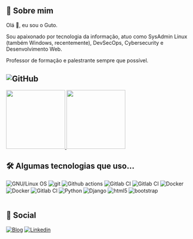 ## 🚀 Sobre mim

Olá 👋, eu sou o Guto.

Sou apaixonado por tecnologia da informação, atuo como SysAdmin Linux (também Windows, recentemente), DevSecOps, Cybersecurity e Desenvolvimento Web.

Professor de formação e palestrante sempre que possível.

##  ![GitHub](https://img.shields.io/badge/github-%23121011.svg?style=for-the-badge&logo=github&logoColor=white)
<div>
<a href="https://github.com/gutobrutus">
    <img height="160em" src="https://github-readme-stats.vercel.app/api?username=gutobrutus&show_icons=true&theme=dracula&include_all_commits=true&count_private=true" />
    <img height="160em" src="https://github-readme-stats.vercel.app/api/top-langs/?username=gutobrutus&layout=compact&langs_count=10&theme=dracula">
</a>
</div>

## 🛠 Algumas tecnologias que uso...

<div style="display: inline_block">
  <img align="center" alt="GNU/Linux OS" src="https://img.shields.io/badge/Linux-FCC624?style=for-the-badge&logo=linux&logoColor=black" />
  <img align="center" alt="git" src="https://img.shields.io/badge/GIT-E44C30?style=for-the-badge&logo=git&logoColor=white">
  <img align="center" alt="Github actions" src="https://img.shields.io/badge/github%20actions-%232671E5.svg?style=for-the-badge&logo=githubactions&logoColor=white" />
  <img align="center" alt="Gitlab CI" src="https://img.shields.io/badge/gitlab%20ci-%23181717.svg?style=for-the-badge&logo=gitlab&logoColor=white">
  <img align="center" alt="Gitlab CI" src="https://img.shields.io/badge/kubernetes-%23326ce5.svg?style=for-the-badge&logo=kubernetes&logoColor=white">
  <img align="center" alt="Docker" src="https://img.shields.io/badge/docker-%230db7ed.svg?style=for-the-badge&logo=docker&logoColor=white">
  <img align="center" alt="Docker" src="https://img.shields.io/badge/rancher-%230075A8.svg?style=for-the-badge&logo=rancher&logoColor=white">
  <img align="center" alt="Gitlab CI" src="https://img.shields.io/badge/Amazon_AWS-FF9900?style=for-the-badge&logo=amazonaws&logoColor=white">
  <img align="center" alt="Python" src="https://img.shields.io/badge/Python-14354C?style=for-the-badge&logo=python&logoColor=white" />
  <img align="center" alt="Django" src="https://img.shields.io/badge/Django-092E20?style=for-the-badge&logo=django&logoColor=white" />
  <img align="center" alt="html5" src="https://img.shields.io/badge/HTML5-E34F26?style=for-the-badge&logo=html5&logoColor=white" />
  <img align="center" alt="bootstrap" src="https://img.shields.io/badge/bootstrap-%238511FA.svg?style=for-the-badge&logo=bootstrap&logoColor=white" />
</div><br/>


## 🔗 Social

[![Blog](https://img.shields.io/badge/dev.to-0A0A0A?style=for-the-badge&logo=devdotto&logoColor=white)](https://dev.to/gutobrutus)
[![Linkedin](https://img.shields.io/badge/LinkedIn-0077B5?style=for-the-badge&logo=linkedin&logoColor=white)](https://www.linkedin.com/in/gutoribeiro/)


<!--
**gutobrutus/gutobrutus** is a ✨ _special_ ✨ repository because its `README.md` (this file) appears on your GitHub profile.

Here are some ideas to get you started:

- 🔭 I’m currently working on ...
- 🌱 I’m currently learning ...
- 👯 I’m looking to collaborate on ...
- 🤔 I’m looking for help with ...
- 💬 Ask me about ...
- 📫 How to reach me: ...
- 😄 Pronouns: ...
- ⚡ Fun fact: ...
-->
